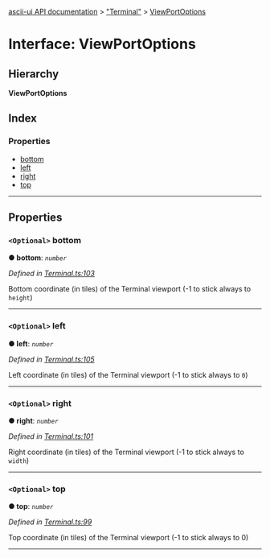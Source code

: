 [ascii-ui API documentation](../README.md) > ["Terminal"](../modules/_terminal_.md) > [ViewPortOptions](../interfaces/_terminal_.viewportoptions.md)

# Interface: ViewPortOptions

## Hierarchy

**ViewPortOptions**

## Index

### Properties

* [bottom](_terminal_.viewportoptions.md#bottom)
* [left](_terminal_.viewportoptions.md#left)
* [right](_terminal_.viewportoptions.md#right)
* [top](_terminal_.viewportoptions.md#top)

---

## Properties

<a id="bottom"></a>

### `<Optional>` bottom

**● bottom**: *`number`*

*Defined in [Terminal.ts:103](https://github.com/danikaze/ascii-ui/blob/cfe4704/src/Terminal.ts#L103)*

Bottom coordinate (in tiles) of the Terminal viewport (-1 to stick always to `height`)

___
<a id="left"></a>

### `<Optional>` left

**● left**: *`number`*

*Defined in [Terminal.ts:105](https://github.com/danikaze/ascii-ui/blob/cfe4704/src/Terminal.ts#L105)*

Left coordinate (in tiles) of the Terminal viewport (-1 to stick always to `0`)

___
<a id="right"></a>

### `<Optional>` right

**● right**: *`number`*

*Defined in [Terminal.ts:101](https://github.com/danikaze/ascii-ui/blob/cfe4704/src/Terminal.ts#L101)*

Right coordinate (in tiles) of the Terminal viewport (-1 to stick always to `width`)

___
<a id="top"></a>

### `<Optional>` top

**● top**: *`number`*

*Defined in [Terminal.ts:99](https://github.com/danikaze/ascii-ui/blob/cfe4704/src/Terminal.ts#L99)*

Top coordinate (in tiles) of the Terminal viewport (-1 to stick always to 0)

___

